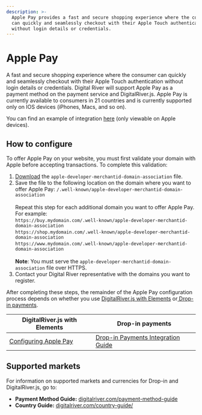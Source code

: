 ```yaml
---
description: >-
  Apple Pay provides a fast and secure shopping experience where the consumer
  can quickly and seamlessly checkout with their Apple Touch authentication
  without login details or credentials.
---
```


# Apple Pay

A fast and secure shopping experience where the consumer can quickly and seamlessly checkout with their Apple Touch authentication without login details or credentials. Digital River will support Apple Pay as a payment method on the payment service and DigitalRiver.js. Apple Pay is currently available to consumers in 21 countries and is currently supported only on IOS devices (iPhones, Macs, and so on).&#x20;

You can find an example of integration [here](https://drh.img.digitalriver.com/DRHM/Storefront/Site/drdod15/pb/multimedia/applepay.html) (only viewable on Apple devices).

## How to configure

To offer Apple Pay on your website, you must first validate your domain with Apple before accepting transactions. To complete this validation:

1. [Download](https://drapi.io/docs/apple-pay/apple-developer-merchantid-domain-association) the `apple-developer-merchantid-domain-association` file.
2. Save the file to the following location on the domain where you want to offer Apple Pay: `/.well-known/apple-developer-merchantid-domain-association` \
   \
   Repeat this step for each additional domain you want to offer Apple Pay. For example:\
   `https://buy.mydomain.com/.well-known/apple-developer-merchantid-domain-association`\
   `https://shop.mydomain.com/.well-known/apple-developer-merchantid-domain-association`\
   `https://www.mydomain.com/.well-known/apple-developer-merchantid-domain-association` \
   \
   **Note**: You must serve the `apple-developer-merchantid-domain-association` file over HTTPS.
3. Contact your Digital River representative with the domains you want to register.

After completing these steps, the remainder of the Apple Pay configuration process depends on whether you use [DigitalRiver.js with Elements](../payments-solutions/digitalriver.js/) or[ Drop-in payments](../payments-solutions/drop-in/).

| DigitalRiver.js with Elements                                                               | Drop-in payments                                                                                 |
| ------------------------------------------------------------------------------------------- | ------------------------------------------------------------------------------------------------ |
| [Configuring Apple Pay](../payments-solutions/digitalriver.js/payment-methods/apple-pay.md) | [Drop-in Payments Integration Guide](../payments-solutions/drop-in/drop-in-integration-guide.md) |

## Supported markets <a href="#supported-geographies" id="supported-geographies"></a>

For information on supported markets and currencies for Drop-in and DigitalRiver.js, go to:&#x20;

* **Payment Method Guide:** [digitalriver.com/payment-method-guide](https://www.digitalriver.com/payment-method/apple-pay/)
* **Country Guide:** [digitalriver.com/country-guide/](https://www.digitalriver.com/country-guide/)
